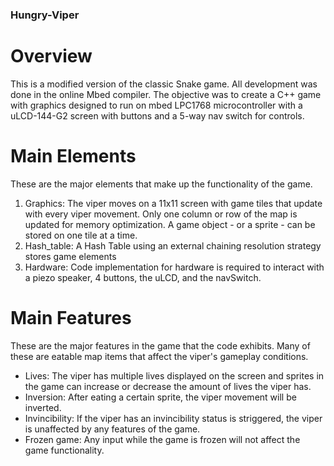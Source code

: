 ### Hungry-Viper ###

# Overview #
This is a modified version of the classic Snake game. All development was done in the online Mbed compiler. The objective was to create a C++ game with graphics designed to run on mbed LPC1768 microcontroller with a uLCD-144-G2 screen with buttons and a 5-way nav switch for controls. 
# Main Elements # 
These are the major elements that make up the functionality of the game.
1. Graphics: The viper moves on a 11x11 screen with game tiles that update with every viper movement. Only one column or row of the map is updated for memory optimization. A game object - or a sprite - can be stored on one tile at a time. 
2. Hash_table: A Hash Table using an external chaining resolution strategy stores game elements
3. Hardware: Code implementation for hardware is required to interact with a piezo speaker, 4 buttons, the uLCD, and the navSwitch. 

# Main Features # 
These are the major features in the game that the code exhibits. Many of these are eatable map items that affect the viper's gameplay conditions. 
- Lives: The viper has multiple lives displayed on the screen and sprites in the game can increase or decrease the amount of lives the viper has. 
- Inversion: After eating a certain sprite, the viper movement will be inverted. 
- Invincibility: If the viper has an invincibility status is striggered, the viper is unaffected by any features of the game.
- Frozen game: Any input while the game is frozen will not affect the game functionality. 
 



